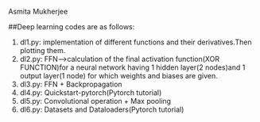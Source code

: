 Asmita Mukherjee

##Deep learning codes are as follows:
1. dl1.py: implementation of different functions and their derivatives.Then plotting them.
2. dl2.py: FFN-->calculation of the final activation function(XOR FUNCTION)for a neural network having 1 hidden layer(2 nodes)and 1 output layer(1 node) for which weights and biases are given.
3. dl3.py: FFN + Backpropagation
4. dl4.py: Quickstart-pytorch(Pytorch tutorial)
5. dl5.py: Convolutional operation + Max pooling
6. dl6.py: Datasets and Dataloaders(Pytorch tutorial)
